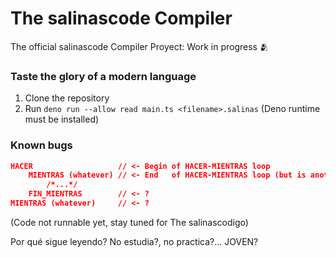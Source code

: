 # The salinascode Compiler

The official salinascode Compiler Proyect: Work in progress 🫂

### Taste the glory of a modern language
1. Clone the repository
2. Run ```deno run --allow read main.ts <filename>.salinas``` (Deno runtime must be installed)

### Known bugs
```json
HACER                   // <- Begin of HACER-MIENTRAS loop
    MIENTRAS (whatever) // <- End   of HACER-MIENTRAS loop (but is another loop)
        /*...*/
    FIN_MIENTRAS        // <- ?
MIENTRAS (whatever)     // <- ?
```


(Code not runnable yet, stay tuned for The salinascodigo)

Por qué sigue leyendo? No estudia?, no practica?... JOVEN?

